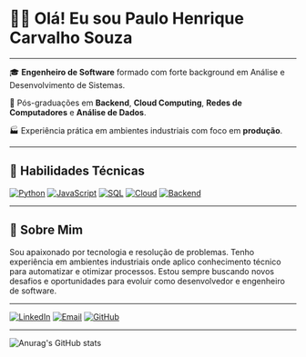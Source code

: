 
# 👨‍💻 Olá! Eu sou  Paulo Henrique Carvalho Souza


---

🎓 **Engenheiro de Software** formado com forte background em Análise e Desenvolvimento de Sistemas.  

🎯 Pós-graduações em **Backend**, **Cloud Computing**, **Redes de Computadores** e **Análise de Dados**.  

🏭 Experiência prática em ambientes industriais com foco em **produção**.

---

## 🚀 Habilidades Técnicas

[![Python](https://img.shields.io/badge/Python-3776AB?logo=python&logoColor=white&style=for-the-badge)](https://www.python.org)
[![JavaScript](https://img.shields.io/badge/JavaScript-F7DF1E?logo=javascript&logoColor=black&style=for-the-badge)](https://developer.mozilla.org/pt-BR/docs/Web/JavaScript)
[![SQL](https://img.shields.io/badge/SQL-336791?logo=postgresql&logoColor=white&style=for-the-badge)](https://www.postgresql.org)
[![Cloud](https://img.shields.io/badge/Cloud_Computing-4285F4?logo=googlecloud&logoColor=white&style=for-the-badge)](https://cloud.google.com/)
[![Backend](https://img.shields.io/badge/Backend-6DB33F?logo=node.js&logoColor=white&style=for-the-badge)](https://nodejs.org)

---

## 🧠 Sobre Mim

Sou apaixonado por tecnologia e resolução de problemas. Tenho experiência em ambientes industriais onde aplico conhecimento técnico para automatizar e otimizar processos. Estou sempre buscando novos desafios e oportunidades para evoluir como desenvolvedor e engenheiro de software.

---
[![LinkedIn](https://img.shields.io/badge/LinkedIn-blue?logo=linkedin&style=for-the-badge)](https://linkedin.com/in/ophsouza)
[![Email](https://img.shields.io/badge/Email-red?logo=gmail&style=for-the-badge)](mailto:ophsouza@hotmail.com)
[![GitHub](https://img.shields.io/badge/GitHub-000?logo=github&style=for-the-badge)](https://github.com/ophsouza)

---

![Anurag's GitHub stats](https://github-readme-stats.vercel.app/api?username=ophsouza&theme=dark&show_icons=true)
